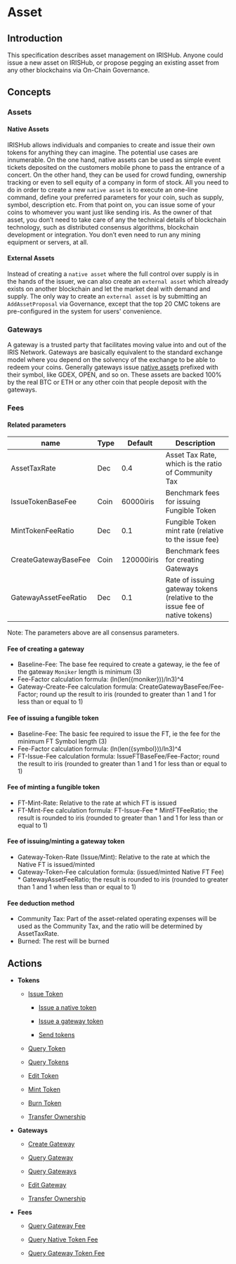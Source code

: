 # Asset

## Introduction

This specification describes asset management on IRISHub. Anyone could issue a new asset on IRISHub, or propose pegging an existing asset from any other blockchains via On-Chain Governance.

## Concepts

### Assets

#### Native Assets

IRISHub allows individuals and companies to create and issue their own tokens for anything they can imagine. The potential use cases are innumerable. On the one hand, native assets can be used as simple event tickets deposited on the customers mobile phone to pass the entrance of a concert. On the other hand, they can be used for crowd funding, ownership tracking or even to sell equity of a company in form of stock.
All you need to do in order to create a new `native asset` is to execute an one-line command, define your preferred parameters for your coin, such as supply, symbol, description etc. From that point on, you can issue some of your coins to whomever you want just like sending iris.
As the owner of that asset, you don’t need to take care of any the technical details of blockchain technology, such as distributed consensus algorithms, blockchain development or integration. You don’t even need to run any mining equipment or servers, at all.

#### External Assets

Instead of creating a `native asset` where the full control over supply is in the hands of the issuer, we can also create an `external asset` which already exists on another blockchain and let the market deal with demand and supply.
The only way to create an `external asset` is by submitting an `AddAssetProposal` via Governance, except that the top 20 CMC tokens are pre-configured in the system for users' convenience.

### Gateways

A gateway is a trusted party that facilitates moving value into and out of the IRIS Network. Gateways are basically equivalent to the standard exchange model where you depend on the solvency of the exchange to be able to redeem your coins. Generally gateways issue [native assets](#Native-Assets) prefixed with their symbol, like GDEX, OPEN, and so on. These assets are backed 100% by the real BTC or ETH or any other coin that people deposit with the gateways.

### Fees

#### Related parameters

| name                   | Type | Default    | Description                                                                 |
| ---------------------- | ---- | ---------- | --------------------------------------------------------------------------- |
| AssetTaxRate           | Dec  | 0.4        | Asset Tax Rate, which is the ratio of Community Tax                         |
| IssueTokenBaseFee      | Coin | 60000iris  | Benchmark fees for issuing Fungible Token                                   |
| MintTokenFeeRatio      | Dec  | 0.1        | Fungible Token mint rate (relative to the issue fee)                        |
| CreateGatewayBaseFee   | Coin | 120000iris | Benchmark fees for creating Gateways                                        |
| GatewayAssetFeeRatio   | Dec  | 0.1        | Rate of issuing gateway tokens (relative to the issue fee of native tokens) |

Note: The parameters above are all consensus parameters.

#### Fee of creating a gateway

- Baseline-Fee: The base fee required to create a gateway, ie the fee of the gateway `Moniker` length is minimum (3)
- Fee-Factor calculation formula: (ln(len({moniker}))/ln3)^4
- Gateway-Create-Fee calculation formula: CreateGatewayBaseFee/Fee-Factor; round up the result to iris (rounded to greater than 1 and 1 for less than or equal to 1)

#### Fee of issuing a fungible token

- Baseline-Fee: The basic fee required to issue the FT, ie the fee for the minimum FT Symbol length (3)
- Fee-Factor calculation formula: (ln(len({symbol}))/ln3)^4
- FT-Issue-Fee calculation formula: IssueFTBaseFee/Fee-Factor; round the result to iris (rounded to greater than 1 and 1 for less than or equal to 1)

#### Fee of minting a fungible token

- FT-Mint-Rate: Relative to the rate at which FT is issued
- FT-Mint-Fee calculation formula: FT-Issue-Fee * MintFTFeeRatio; the result is rounded to iris (rounded to greater than 1 and 1 for less than or equal to 1)
  
#### Fee of issuing/minting a gateway token

- Gateway-Token-Rate (Issue/Mint): Relative to the rate at which the Native FT is issued/minted
- Gateway-Token-Fee calculation formula: (issued/minted Native FT Fee) * GatewayAssetFeeRatio; the result is rounded to iris (rounded to greater than 1 and 1 when less than or equal to 1)

#### Fee deduction method

- Community Tax: Part of the asset-related operating expenses will be used as the Community Tax, and the ratio will be determined by AssetTaxRate.
- Burned: The rest will be burned

## Actions

- **Tokens**

  - [Issue Token](../cli-client/asset/issue-token.md)

    - [Issue a native token](../cli-client/asset/issue-token.md#Issue-a-native-token)

    - [Issue a gateway token](../cli-client/asset/issue-token.md#Issue-a-gateway-token)

    - [Send tokens](../cli-client/asset/issue-token.md#Send-tokens)

  - [Query Token](../cli-client/asset/query-token.md)

  - [Query Tokens](../cli-client/asset/query-tokens.md)

  - [Edit Token](../cli-client/asset/edit-token.md)

  - [Mint Token](../cli-client/asset/mint-token.md)

  - [Burn Token](../cli-client/bank/burn.md)

  - [Transfer Ownership](../cli-client/asset/transfer-token-owner.md)

- **Gateways**

  - [Create Gateway](../cli-client/asset/create-gateway.md)

  - [Query Gateway](../cli-client/asset/query-gateway.md)

  - [Query Gateways](../cli-client/asset/query-gateways.md)

  - [Edit Gateway](../cli-client/asset/edit-gateway.md)

  - [Transfer Ownership](../cli-client/asset/transfer-gateway-owner.md)

- **Fees**

  - [Query Gateway Fee](../cli-client/asset/query-fee.md#Query-fee-of-creating-a-gateway)

  - [Query Native Token Fee](../cli-client/asset/query-fee.md#Query-fee-of-issuing-and-minting-a-native-token)

  - [Query Gateway Token Fee](../cli-client/asset/query-fee.md#Query-fee-of-issuing-and-minting-a-gateway-token)
